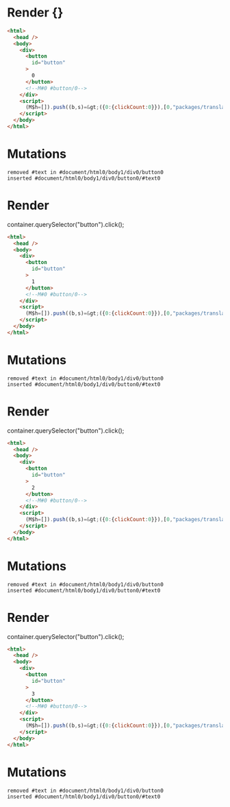 # Render {}
```html
<html>
  <head />
  <body>
    <div>
      <button
        id="button"
      >
        0
      </button>
      <!--M#0 #button/0-->
    </div>
    <script>
      (M$h=[]).push((b,s)=&gt;({0:{clickCount:0}}),[0,"packages/translator/src/__tests__/fixtures/effect-counter/template.marko_0_clickCount",])
    </script>
  </body>
</html>
```

# Mutations
```
removed #text in #document/html0/body1/div0/button0
inserted #document/html0/body1/div0/button0/#text0
```


# Render 
container.querySelector("button").click();

```html
<html>
  <head />
  <body>
    <div>
      <button
        id="button"
      >
        1
      </button>
      <!--M#0 #button/0-->
    </div>
    <script>
      (M$h=[]).push((b,s)=&gt;({0:{clickCount:0}}),[0,"packages/translator/src/__tests__/fixtures/effect-counter/template.marko_0_clickCount",])
    </script>
  </body>
</html>
```

# Mutations
```
removed #text in #document/html0/body1/div0/button0
inserted #document/html0/body1/div0/button0/#text0
```


# Render 
container.querySelector("button").click();

```html
<html>
  <head />
  <body>
    <div>
      <button
        id="button"
      >
        2
      </button>
      <!--M#0 #button/0-->
    </div>
    <script>
      (M$h=[]).push((b,s)=&gt;({0:{clickCount:0}}),[0,"packages/translator/src/__tests__/fixtures/effect-counter/template.marko_0_clickCount",])
    </script>
  </body>
</html>
```

# Mutations
```
removed #text in #document/html0/body1/div0/button0
inserted #document/html0/body1/div0/button0/#text0
```


# Render 
container.querySelector("button").click();

```html
<html>
  <head />
  <body>
    <div>
      <button
        id="button"
      >
        3
      </button>
      <!--M#0 #button/0-->
    </div>
    <script>
      (M$h=[]).push((b,s)=&gt;({0:{clickCount:0}}),[0,"packages/translator/src/__tests__/fixtures/effect-counter/template.marko_0_clickCount",])
    </script>
  </body>
</html>
```

# Mutations
```
removed #text in #document/html0/body1/div0/button0
inserted #document/html0/body1/div0/button0/#text0
```